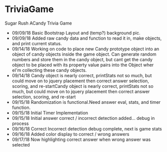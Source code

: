 # TriviaGame
Sugar Rush ACandy Trivia Game
* 09/09/18 Basic Bootstrap Layout and (temp?) background pic.
* 09/09/18 Added raw candy data and function to read it in,
           make objects, and print current status.
* 09/14/18 Working on code to place new Candy prototype 
	   object into an object of candy objects inside the game object.
	   Can generate random numbers and store them in the candy object,
	   but cant get the candy object to be placed with its property
	   value pairs into the Object wher eI'm collecting these candy objects.
* 09/14/18 Candy object is nearly correct, printStats not so much, but could move
	   on to jquery placement then correct answer selection, scoring, and re-startCandy
	   object is nearly correct, printStats not so much, but could move on to jquery
	   placement then correct answer selection, scoring, and re-start
* 09/15/18 Randomization is functional.Need answer eval, stats, and timer function.
* 09/15/18 Initial Timer Implementation 
* 09/15/18 Initial answer correct / incorrect detection added... debug in process
* 09/16/18 Correct Incorrect detection debug complete, next is game stats
* 09/16/18 Added color display to correct / wrong answers
* 09/17/18 Now highlighting correct answer when wrong answer was selected

